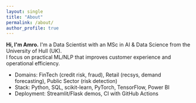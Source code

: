 ```yaml
---
layout: single
title: "About"
permalink: /about/
author_profile: true
---
```


**Hi, I'm Amro.** I'm a Data Scientist with an MSc in AI & Data Science from the University of Hull (UK).  
I focus on practical ML/NLP that improves customer experience and operational efficiency.

- Domains: FinTech (credit risk, fraud), Retail (recsys, demand forecasting), Public Sector (risk detection)  
- Stack: Python, SQL, scikit-learn, PyTorch, TensorFlow, Power BI  
- Deployment: Streamlit/Flask demos, CI with GitHub Actions